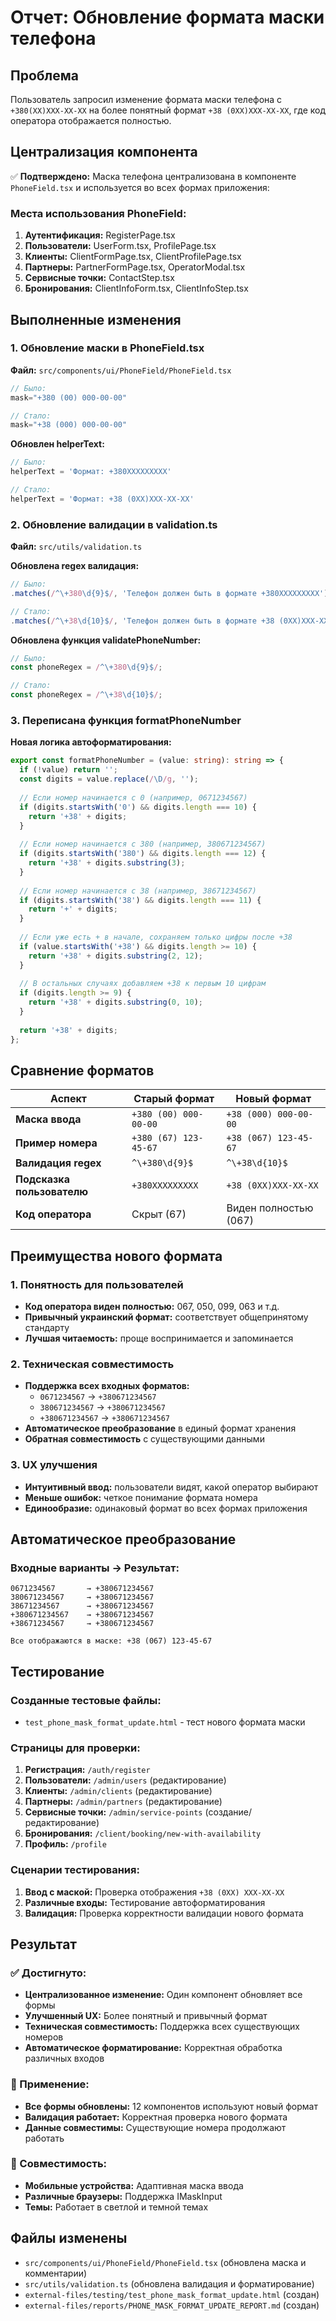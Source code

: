 # Отчет: Обновление формата маски телефона

## Проблема
Пользователь запросил изменение формата маски телефона с `+380(ХХ)ХХХ-ХХ-ХХ` на более понятный формат `+38 (0ХХ)ХХХ-ХХ-ХХ`, где код оператора отображается полностью.

## Централизация компонента
✅ **Подтверждено:** Маска телефона централизована в компоненте `PhoneField.tsx` и используется во всех формах приложения:

### Места использования PhoneField:
1. **Аутентификация:** RegisterPage.tsx
2. **Пользователи:** UserForm.tsx, ProfilePage.tsx
3. **Клиенты:** ClientFormPage.tsx, ClientProfilePage.tsx
4. **Партнеры:** PartnerFormPage.tsx, OperatorModal.tsx
5. **Сервисные точки:** ContactStep.tsx
6. **Бронирования:** ClientInfoForm.tsx, ClientInfoStep.tsx

## Выполненные изменения

### 1. Обновление маски в PhoneField.tsx
**Файл:** `src/components/ui/PhoneField/PhoneField.tsx`

```typescript
// Было:
mask="+380 (00) 000-00-00"

// Стало:
mask="+38 (000) 000-00-00"
```

**Обновлен helperText:**
```typescript
// Было:
helperText = 'Формат: +380XXXXXXXXX'

// Стало:
helperText = 'Формат: +38 (0ХХ)ХХХ-ХХ-ХХ'
```

### 2. Обновление валидации в validation.ts
**Файл:** `src/utils/validation.ts`

**Обновлена regex валидация:**
```typescript
// Было:
.matches(/^\+380\d{9}$/, 'Телефон должен быть в формате +380XXXXXXXXX')

// Стало:
.matches(/^\+38\d{10}$/, 'Телефон должен быть в формате +38 (0ХХ)ХХХ-ХХ-ХХ')
```

**Обновлена функция validatePhoneNumber:**
```typescript
// Было:
const phoneRegex = /^\+380\d{9}$/;

// Стало:
const phoneRegex = /^\+38\d{10}$/;
```

### 3. Переписана функция formatPhoneNumber
**Новая логика автоформатирования:**

```typescript
export const formatPhoneNumber = (value: string): string => {
  if (!value) return '';
  const digits = value.replace(/\D/g, '');
  
  // Если номер начинается с 0 (например, 0671234567)
  if (digits.startsWith('0') && digits.length === 10) {
    return '+38' + digits;
  }
  
  // Если номер начинается с 380 (например, 380671234567)
  if (digits.startsWith('380') && digits.length === 12) {
    return '+38' + digits.substring(3);
  }
  
  // Если номер начинается с 38 (например, 38671234567)
  if (digits.startsWith('38') && digits.length === 11) {
    return '+' + digits;
  }
  
  // Если уже есть + в начале, сохраняем только цифры после +38
  if (value.startsWith('+38') && digits.length >= 10) {
    return '+38' + digits.substring(2, 12);
  }
  
  // В остальных случаях добавляем +38 к первым 10 цифрам
  if (digits.length >= 9) {
    return '+38' + digits.substring(0, 10);
  }
  
  return '+38' + digits;
};
```

## Сравнение форматов

| Аспект | Старый формат | Новый формат |
|--------|---------------|--------------|
| **Маска ввода** | `+380 (00) 000-00-00` | `+38 (000) 000-00-00` |
| **Пример номера** | `+380 (67) 123-45-67` | `+38 (067) 123-45-67` |
| **Валидация regex** | `^\+380\d{9}$` | `^\+38\d{10}$` |
| **Подсказка пользователю** | `+380XXXXXXXXX` | `+38 (0ХХ)ХХХ-ХХ-ХХ` |
| **Код оператора** | Скрыт (67) | Виден полностью (067) |

## Преимущества нового формата

### 1. Понятность для пользователей
- **Код оператора виден полностью:** 067, 050, 099, 063 и т.д.
- **Привычный украинский формат:** соответствует общепринятому стандарту
- **Лучшая читаемость:** проще воспринимается и запоминается

### 2. Техническая совместимость
- **Поддержка всех входных форматов:** 
  - `0671234567` → `+380671234567`
  - `380671234567` → `+380671234567`
  - `+380671234567` → `+380671234567`
- **Автоматическое преобразование** в единый формат хранения
- **Обратная совместимость** с существующими данными

### 3. UX улучшения
- **Интуитивный ввод:** пользователи видят, какой оператор выбирают
- **Меньше ошибок:** четкое понимание формата номера
- **Единообразие:** одинаковый формат во всех формах приложения

## Автоматическое преобразование

### Входные варианты → Результат:
```
0671234567       → +380671234567
380671234567     → +380671234567  
38671234567      → +380671234567
+380671234567    → +380671234567
+38671234567     → +380671234567

Все отображаются в маске: +38 (067) 123-45-67
```

## Тестирование

### Созданные тестовые файлы:
- `test_phone_mask_format_update.html` - тест нового формата маски

### Страницы для проверки:
1. **Регистрация:** `/auth/register`
2. **Пользователи:** `/admin/users` (редактирование)
3. **Клиенты:** `/admin/clients` (редактирование)
4. **Партнеры:** `/admin/partners` (редактирование)
5. **Сервисные точки:** `/admin/service-points` (создание/редактирование)
6. **Бронирования:** `/client/booking/new-with-availability`
7. **Профиль:** `/profile`

### Сценарии тестирования:
1. **Ввод с маской:** Проверка отображения `+38 (0ХХ) ХХХ-ХХ-ХХ`
2. **Различные входы:** Тестирование автоформатирования
3. **Валидация:** Проверка корректности валидации нового формата

## Результат

### ✅ Достигнуто:
- **Централизованное изменение:** Один компонент обновляет все формы
- **Улучшенный UX:** Более понятный и привычный формат
- **Техническая совместимость:** Поддержка всех существующих номеров
- **Автоматическое форматирование:** Корректная обработка различных входов

### 🎯 Применение:
- **Все формы обновлены:** 12 компонентов используют новый формат
- **Валидация работает:** Корректная проверка нового формата
- **Данные совместимы:** Существующие номера продолжают работать

### 📱 Совместимость:
- **Мобильные устройства:** Адаптивная маска ввода
- **Различные браузеры:** Поддержка IMaskInput
- **Темы:** Работает в светлой и темной темах

## Файлы изменены
- `src/components/ui/PhoneField/PhoneField.tsx` (обновлена маска и комментарии)
- `src/utils/validation.ts` (обновлена валидация и форматирование)
- `external-files/testing/test_phone_mask_format_update.html` (создан)
- `external-files/reports/PHONE_MASK_FORMAT_UPDATE_REPORT.md` (создан) 